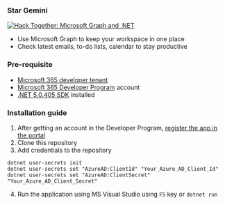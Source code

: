 ### Star Gemini

[![Hack Together: Microsoft Graph and .NET](https://img.shields.io/badge/Microsoft%20-Hack--Together-orange?style=for-the-badge&logo=microsoft)](https://github.com/microsoft/hack-together)

- Use Microsoft Graph to keep your workspace in one place
- Check latest emails, to-do lists, calendar to stay productive

### Pre-requisite
- [Microsoft 365 developer tenant](https://developer.microsoft.com/office/dev-program?ocid=MSlearn&WT.mc_id=m365-30352-cxa "Microsoft 365 developer tenant")
- [Microsoft 365 Developer Program](https://aka.ms/m365developers) account
- [.NET 5.0.405 SDK](https://dot.net/?WT.mc_id=m365-30352-cxa ".NET 5.0.405 SDK") installed

### Installation guide

1. After getting an account in the Developer Program, [register the app in the portal](https://learn.microsoft.com/en-us/graph/tutorials/dotnet?tabs=aad&tutorial-step=1 "register the app in the portal")
2. Clone this repository
3. Add credentials to the repository
```
dotnet user-secrets init
dotnet user-secrets set "AzureAD:ClientId" "Your_Azure_AD_Client_Id"
dotnet user-secrets set "AzureAD:ClientSecret" "Your_Azure_AD_Client_Secret"
```
4. Run the application using MS Visual Studio using `F5` key or ```dotnet run```
